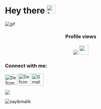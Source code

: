 <h1> Hey there <img src="https://user-images.githubusercontent.com/1303154/88677602-1635ba80-d120-11ea-84d8-d263ba5fc3c0.gif" width="28px" alt="hi"> </h1>

<img src="https://raw.githubusercontent.com/sayibmalik/sayibmalik/main/logo" alt="gif">
<h3> <p align="center"> 
 Profile views<br><br> <img src="https://profile-counter.glitch.me/sayibmalik/count.svg" /> <img src="https://github.com/TheDudeThatCode/TheDudeThatCode/blob/master/Assets/Earth.gif" width="30px">
</p> </h3>

<h3 align="left">Connect with me:</h3>
<p align="left">

<a href="https://www.linkedin.com/company/prodigytechies/about/" target="blank"><img align="center" src="https://raw.githubusercontent.com/rahuldkjain/github-profile-readme-generator/master/src/images/icons/Social/linked-in-alt.svg" alt="Defcon Innovations" height="35" width="40" /></a>
<a href="https://www.instagram.com/defcon.innovations/" target="blank"><img align="center" src="https://raw.githubusercontent.com/rahuldkjain/github-profile-readme-generator/master/src/images/icons/Social/instagram.svg" alt="Defcon Innovations" height="40" width="40" /></a>
<a href="mailto:contact@defconinnovations.in" target="_blank"><img align="center" alt="Gmail" height="40" width="40px" src="https://www.svgrepo.com/show/349378/gmail.svg" /></a>
</p>

<img align="center" src="https://github-readme-stats.vercel.app/api?username=sayibmalik&show_icons=true&theme=radical">

<p><img align="center" src="https://github-readme-streak-stats.herokuapp.com/?user=sayibmalik&" alt="sayibmalik" /></p>
